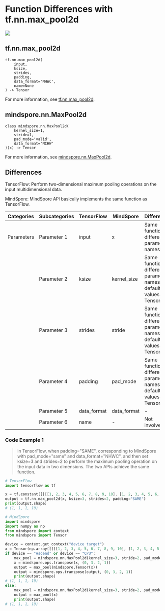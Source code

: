 # Function Differences with tf.nn.max_pool2d

<a href="https://gitee.com/mindspore/docs/blob/master/docs/mindspore/source_en/note/api_mapping/tensorflow_diff/MaxPool2d.md" target="_blank"><img src="https://mindspore-website.obs.cn-north-4.myhuaweicloud.com/website-images/master/resource/_static/logo_source_en.png"></a>

## tf.nn.max_pool2d

```text
tf.nn.max_pool2d(
    input,
    ksize,
    strides,
    padding,
    data_format='NHWC',
    name=None
) -> Tensor
```

For more information, see [tf.nn.max_pool2d](https://tensorflow.google.cn/versions/r2.6/api_docs/python/tf/nn/max_pool2d).

## mindspore.nn.MaxPool2d

```text
class mindspore.nn.MaxPool2d(
    kernel_size=1,
    stride=1,
    pad_mode='valid',
    data_format='NCHW'
)(x) -> Tensor
```

For more information, see [mindspore.nn.MaxPool2d](https://www.mindspore.cn/docs/en/master/api_python/nn/mindspore.nn.MaxPool2d.html).

## Differences

TensorFlow: Perform two-dimensional maximum pooling operations on the input multidimensional data.

MindSpore: MindSpore API basically implements the same function as TensorFlow.

| Categories | Subcategories |TensorFlow | MindSpore | Differences |
| --- | --- | --- | --- |---|
|Parameters | Parameter 1 | input | x |Same function, different parameter names |
| | Parameter 2 | ksize | kernel_size | Same function, different parameter names, no default values for TensorFlow |
| | Parameter 3 | strides | stride | Same function, different parameter names, no default values for TensorFlow |
| | Parameter 4 | padding | pad_mode | Same function, different parameter names, no default values for TensorFlow |
| | Parameter 5 | data_format | data_format | - |
| | Parameter 6 | name | - | Not involved |

### Code Example 1

> In TensorFlow, when padding="SAME", corresponding to MindSpore with pad_mode="same" and data_format="NHWC", and then set ksize=3 and strides=2 to perform the maximum pooling operation on the input data in two dimensions. The two APIs achieve the same function.

```python
# TensorFlow
import tensorflow as tf

x = tf.constant([[[[1, 2, 3, 4, 5, 6, 7, 8, 9, 10], [1, 2, 3, 4, 5, 6, 7, 8, 9, 10]]]])
output = tf.nn.max_pool2d(x, ksize=3, strides=2, padding="SAME")
print(output.shape)
# (1, 1, 1, 10)

# MindSpore
import mindspore
import numpy as np
from mindspore import context
from mindspore import Tensor

device = context.get_context("device_target")
x = Tensor(np.array([[[[1, 2, 3, 4, 5, 6, 7, 8, 9, 10], [1, 2, 3, 4, 5, 6, 7, 8, 9, 10]]]]).astype(np.float32))
if device == "Ascend" or device == "CPU":
    max_pool = mindspore.nn.MaxPool2d(kernel_size=3, stride=2, pad_mode='same')
    x = mindspore.ops.transpose(x, (0, 3, 2, 1))
    output = max_pool(mindspore.Tensor(x))
    output = mindspore.ops.transpose(output, (0, 3, 2, 1))
    print(output.shape)
# (1, 1, 1, 10)
else:
    max_pool = mindspore.nn.MaxPool2d(kernel_size=3, stride=2, pad_mode='same', data_format='NHWC')
    output = max_pool(x)
    print(output.shape)
# (1, 1, 1, 10)
```
